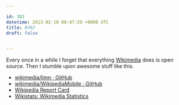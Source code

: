 ```yaml
---

id: 382
datetime: 2013-02-10 08:47:59 +0000 UTC
title: #382
draft: false


---
```


Every once in a while I forget that everything [Wikimedia](http://www.wikimedia.org/) does is open source. Then I stumble upon awesome stuff like this. 

 
 * [wikimedia/limn · GitHub](https://github.com/wikimedia/limn)
 * [wikimedia/WikipediaMobile · GitHub](https://github.com/wikimedia/WikipediaMobile)
 * [Wikipedia Report Card](http://reportcard.wmflabs.org/)
 * [Wikistats: Wikimedia Statistics](http://stats.wikimedia.org/)


